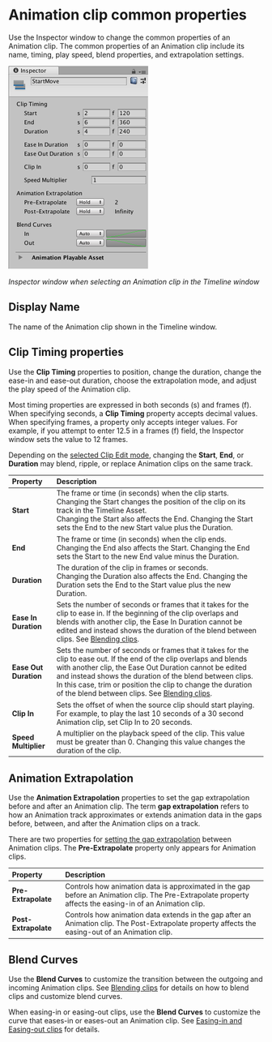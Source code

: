 # Animation clip common properties

Use the Inspector window to change the common properties of an Animation clip. The common properties of an Animation clip include its name, timing, play speed, blend properties, and extrapolation settings.

![Inspector window when selecting an Animation clip in the Timeline window](images/timeline_inspector_animation_clip_common.png)

_Inspector window when selecting an Animation clip in the Timeline window_

## Display Name

The name of the Animation clip shown in the Timeline window.

## Clip Timing properties

Use the **Clip Timing** properties to position, change the duration, change the ease-in and ease-out duration, choose the extrapolation mode, and adjust the play speed of the Animation clip.

Most timing properties are expressed in both seconds (s) and frames (f). When specifying seconds, a **Clip Timing** property accepts decimal values. When specifying frames, a property only accepts integer values. For example, if you attempt to enter 12.5 in a frames (f) field, the Inspector window sets the value to 12 frames.

Depending on the [selected Clip Edit mode](clp_about), changing the **Start**, **End**, or **Duration** may blend, ripple, or replace Animation clips on the same track.

| **Property**          | **Description**                                                                                                                                                                                                                                                                                                                                                             |
| :-------------------- | :-------------------------------------------------------------------------------------------------------------------------------------------------------------------------------------------------------------------------------------------------------------------------------------------------------------------------------------------------------------------------- |
| **Start**             | The frame or time (in seconds) when the clip starts. Changing the Start changes the position of the clip on its track in the Timeline Asset.<br />Changing the Start also affects the End. Changing the Start sets the End to the new Start value plus the Duration.                                                                                                        |
| **End**               | The frame or time (in seconds) when the clip ends.<br />Changing the End also affects the Start. Changing the End sets the Start to the new End value minus the Duration.                                                                                                                                                                                                   |
| **Duration**          | The duration of the clip in frames or seconds.<br />Changing the Duration also affects the End. Changing the Duration sets the End to the Start value plus the new Duration.                                                                                                                                                                                                |
| **Ease In Duration**  | Sets the number of seconds or frames that it takes for the clip to ease in. If the beginning of the clip overlaps and blends with another clip, the Ease In Duration cannot be edited and instead shows the duration of the blend between clips. See [Blending clips](clp_blend.md).                                                                                        |
| **Ease Out Duration** | Sets the number of seconds or frames that it takes for the clip to ease out. If the end of the clip overlaps and blends with another clip, the Ease Out Duration cannot be edited and instead shows the duration of the blend between clips. In this case, trim or position the clip to change the duration of the blend between clips. See [Blending clips](clp_blend.md). |
| **Clip In**           | Sets the offset of when the source clip should start playing. For example, to play the last 10 seconds of a 30 second Animation clip, set Clip In to 20 seconds.                                                                                                                                                                                                            |
| **Speed Multiplier**  | A multiplier on the playback speed of the clip. This value must be greater than 0. Changing this value changes the duration of the clip.                                                                                                                                                                                                                                    |

## Animation Extrapolation

Use the **Animation Extrapolation** properties to set the gap extrapolation before and after an Animation clip. The term **gap extrapolation** refers to how an Animation track approximates or extends animation data in the gaps before, between, and after the Animation clips on a track.

There are two properties for [setting the gap extrapolation](clp_gap_extrap) between Animation clips. The **Pre-Extrapolate** property only appears for Animation clips.

| **Property**         | **Description**                                                                                                                                           |
| :------------------- | :-------------------------------------------------------------------------------------------------------------------------------------------------------- |
| **Pre-Extrapolate**  | Controls how animation data is approximated in the gap before an Animation clip. The Pre-Extrapolate property affects the easing-in of an Animation clip. |
| **Post-Extrapolate** | Controls how animation data extends in the gap after an Animation clip. The Post-Extrapolate property affects the easing-out of an Animation clip.        |

## Blend Curves

Use the **Blend Curves** to customize the transition between the outgoing and incoming Animation clips. See [Blending clips](clp_blend.md) for details on how to blend clips and customize blend curves.

When easing-in or easing-out clips, use the **Blend Curves** to customize the curve that eases-in or eases-out an Animation clip. See [Easing-in and Easing-out clips](clp_ease.md) for details.

